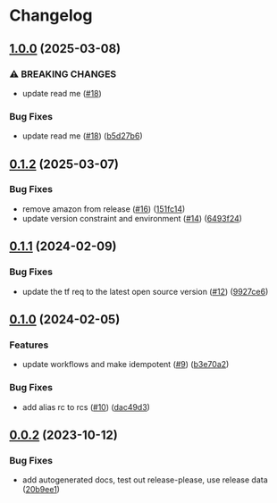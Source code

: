 # Changelog

## [1.0.0](https://github.com/rancher/terraform-github-rke2-download/compare/v0.1.2...v1.0.0) (2025-03-08)


### ⚠ BREAKING CHANGES

* update read me ([#18](https://github.com/rancher/terraform-github-rke2-download/issues/18))

### Bug Fixes

* update read me ([#18](https://github.com/rancher/terraform-github-rke2-download/issues/18)) ([b5d27b6](https://github.com/rancher/terraform-github-rke2-download/commit/b5d27b6b107a56d47892479d9756a66f6c04bee1))

## [0.1.2](https://github.com/rancher/terraform-github-rke2-download/compare/v0.1.1...v0.1.2) (2025-03-07)


### Bug Fixes

* remove amazon from release ([#16](https://github.com/rancher/terraform-github-rke2-download/issues/16)) ([151fc14](https://github.com/rancher/terraform-github-rke2-download/commit/151fc14e13ce061ab5311d3e9b9e00576db408ee))
* update version constraint and environment ([#14](https://github.com/rancher/terraform-github-rke2-download/issues/14)) ([6493f24](https://github.com/rancher/terraform-github-rke2-download/commit/6493f240debf2b46f97ec53215ea8173b5534122))

## [0.1.1](https://github.com/rancher/terraform-github-rke2-download/compare/v0.1.0...v0.1.1) (2024-02-09)


### Bug Fixes

* update the tf req to the latest open source version ([#12](https://github.com/rancher/terraform-github-rke2-download/issues/12)) ([9927ce6](https://github.com/rancher/terraform-github-rke2-download/commit/9927ce6f25f72b51461f50e9086c4b2bd98182fd))

## [0.1.0](https://github.com/rancher/terraform-github-rke2-download/compare/v0.0.3...v0.1.0) (2024-02-05)


### Features

* update workflows and make idempotent ([#9](https://github.com/rancher/terraform-github-rke2-download/issues/9)) ([b3e70a2](https://github.com/rancher/terraform-github-rke2-download/commit/b3e70a2c73b85f1815d1d295aed76faeeb208389))


### Bug Fixes

* add alias rc to rcs ([#10](https://github.com/rancher/terraform-github-rke2-download/issues/10)) ([dac49d3](https://github.com/rancher/terraform-github-rke2-download/commit/dac49d3105cc691fbd4ade92c8e0b39860408922))

## [0.0.2](https://github.com/rancher/terraform-github-rke2-download/compare/v0.0.1...v0.0.2) (2023-10-12)


### Bug Fixes

* add autogenerated docs, test out release-please, use release data ([20b9ee1](https://github.com/rancher/terraform-github-rke2-download/commit/20b9ee1ca3964f14bdb06930cf6c9671564699ba))
